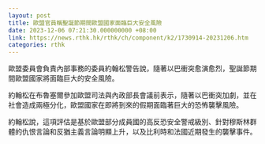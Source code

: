 ```yaml
---
layout: post
title: 歐盟官員稱聖誕節期間歐盟國家面臨巨大安全風險
date: 2023-12-06 07:21:30.000000000 +08:00
link: https://news.rthk.hk/rthk/ch/component/k2/1730914-20231206.htm
categories: rthk
---
```


歐盟委員會負責內部事務的委員約翰松警告說，隨著以巴衝突愈演愈烈，聖誕節期間歐盟國家將面臨巨大的安全風險。

約翰松在布魯塞爾參加歐盟司法與內政部長會議前表示，隨著以巴衝突加劇，並在社會造成兩極分化，歐盟國家在即將到來的假期面臨著巨大的恐怖襲擊風險。

約翰松說，這項評估是基於歐盟部分成員國的高反恐安全警戒級別、針對穆斯林群體的仇恨言論和反猶主義言論明顯上升，以及比利時和法國近期發生的襲擊事件。

